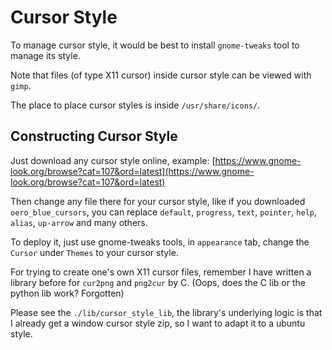 # Cursor Style

To manage cursor style, it would be best to install `gnome-tweaks` tool to manage its style.  

Note that files (of type X11 cursor) inside cursor style can be viewed with `gimp`.  

The place to place cursor styles is inside `/usr/share/icons/`.  

## Constructing Cursor Style

Just download any cursor style online, example: [https://www.gnome-look.org/browse?cat=107&ord=latest](https://www.gnome-look.org/browse?cat=107&ord=latest)  

Then change any file there for your cursor style, like if you downloaded `oero_blue_cursors`, you can replace `default`, `progress`, `text`, `pointer`, `help`, `alias`, `up-arrow` and many others.  

To deploy it, just use gnome-tweaks tools, in `appearance` tab, change the `Cursor` under `Themes` to your cursor style.  

For trying to create one's own X11 cursor files, remember I have written a library before for `cur2png` and `png2cur` by C. (Oops, does the C lib or the python lib work? Forgotten)  

Please see the `./lib/cursor_style_lib`, the library's underlying logic is that I already get a window cursor style zip, so I want to adapt it to a ubuntu style.  
